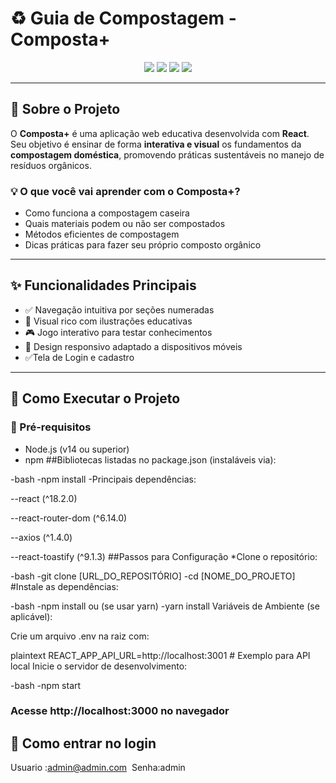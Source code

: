 # ♻️ Guia de Compostagem - **Composta+**

<p align="center">
  <img src="https://img.shields.io/badge/React-20232A?style=for-the-badge&logo=react&logoColor=61DAFB">
  <img src="https://img.shields.io/badge/JavaScript-F7DF1E?style=for-the-badge&logo=javascript&logoColor=black">
  <img src="https://img.shields.io/badge/CSS3-1572B6?style=for-the-badge&logo=css3&logoColor=white">
  <img src="https://img.shields.io/badge/HTML5-E34F26?style=for-the-badge&logo=html5&logoColor=white">
</p>

---

## 🌱 Sobre o Projeto

O **Composta+** é uma aplicação web educativa desenvolvida com **React**. Seu objetivo é ensinar de forma **interativa e visual** os fundamentos da **compostagem doméstica**, promovendo práticas sustentáveis no manejo de resíduos orgânicos.

### 💡 O que você vai aprender com o Composta+?

- Como funciona a compostagem caseira
- Quais materiais podem ou não ser compostados
- Métodos eficientes de compostagem
- Dicas práticas para fazer seu próprio composto orgânico

---

## ✨ Funcionalidades Principais

- ✅ Navegação intuitiva por seções numeradas  
- 🎨 Visual rico com ilustrações educativas  
- 🎮 Jogo interativo para testar conhecimentos  
- 📱 Design responsivo adaptado a dispositivos móveis  
- ✅Tela de Login e cadastro
---

## 🚀 Como Executar o Projeto

### 🔧 Pré-requisitos

- Node.js (v14 ou superior)  
- npm 
##Bibliotecas listadas no package.json (instaláveis via):

-bash
-npm install
-Principais dependências:

--react (^18.2.0)

--react-router-dom (^6.14.0)

--axios (^1.4.0)

--react-toastify (^9.1.3)
##Passos para Configuração
*Clone o repositório:

-bash
-git clone [URL_DO_REPOSITÓRIO]
-cd [NOME_DO_PROJETO]
#Instale as dependências:

-bash
-npm install
 ou (se usar yarn)
-yarn install
Variáveis de Ambiente (se aplicável):

Crie um arquivo .env na raiz com:

plaintext
REACT_APP_API_URL=http://localhost:3001  # Exemplo para API local
Inicie o servidor de desenvolvimento:

-bash
-npm start
### Acesse http://localhost:3000 no navegador
## 🚀 Como entrar no login
 Usuario :admin@admin.com 
 Senha:admin





